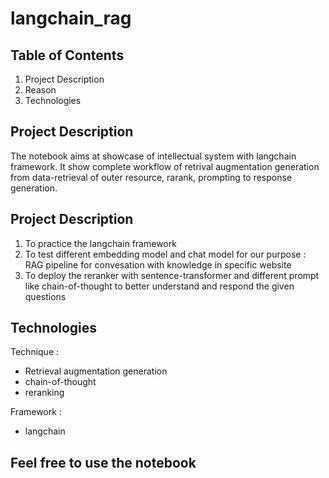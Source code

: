 # langchain_rag

## Table of Contents

1. Project Description
2. Reason
3. Technologies

## Project Description
The notebook aims at showcase of intellectual system with langchain framework. It show complete workflow of retrival augmentation generation from data-retrieval of outer resource, rarank, prompting to response generation. 

## Project Description
1. To practice the langchain framework
2. To test different embedding model and chat model for our purpose : RAG pipeline for convesation with knowledge in specific website
3. To deploy the reranker with sentence-transformer and different prompt like chain-of-thought to better understand and respond the given questions

## Technologies
Technique : 
* Retrieval augmentation generation
* chain-of-thought
* reranking

Framework :
* langchain

## Feel free to use the notebook
